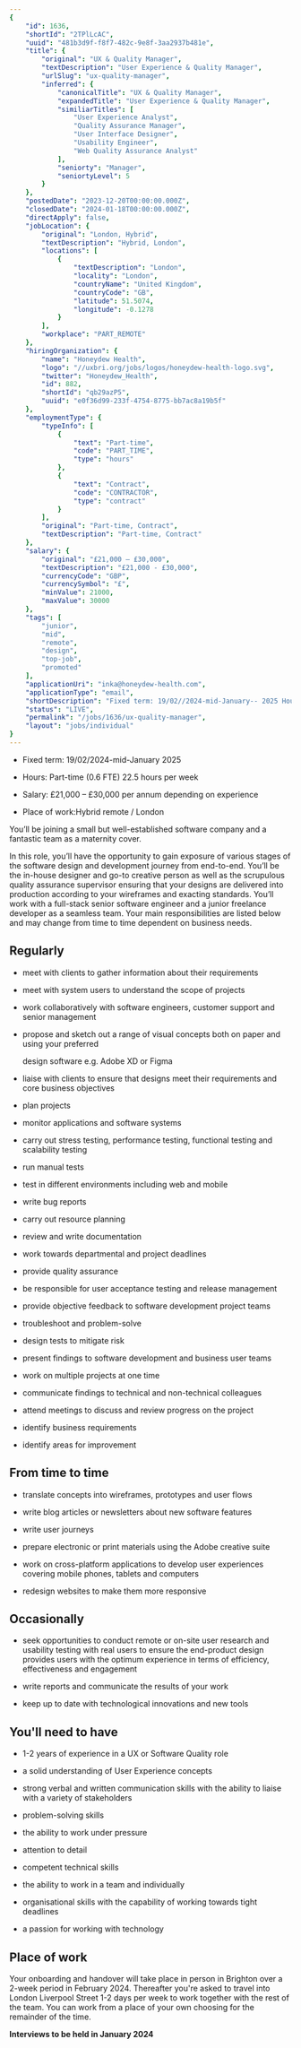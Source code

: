 ```yaml
---
{
	"id": 1636,
	"shortId": "2TPlLcAC",
	"uuid": "481b3d9f-f8f7-482c-9e8f-3aa2937b481e",
	"title": {
		"original": "UX & Quality Manager",
		"textDescription": "User Experience & Quality Manager",
		"urlSlug": "ux-quality-manager",
		"inferred": {
			"canonicalTitle": "UX & Quality Manager",
			"expandedTitle": "User Experience & Quality Manager",
			"similiarTitles": [
				"User Experience Analyst",
				"Quality Assurance Manager",
				"User Interface Designer",
				"Usability Engineer",
				"Web Quality Assurance Analyst"
			],
			"seniorty": "Manager",
			"seniortyLevel": 5
		}
	},
	"postedDate": "2023-12-20T00:00:00.000Z",
	"closedDate": "2024-01-18T00:00:00.000Z",
	"directApply": false,
	"jobLocation": {
		"original": "London, Hybrid",
		"textDescription": "Hybrid, London",
		"locations": [
			{
				"textDescription": "London",
				"locality": "London",
				"countryName": "United Kingdom",
				"countryCode": "GB",
				"latitude": 51.5074,
				"longitude": -0.1278
			}
		],
		"workplace": "PART_REMOTE"
	},
	"hiringOrganization": {
		"name": "Honeydew Health",
		"logo": "//uxbri.org/jobs/logos/honeydew-health-logo.svg",
		"twitter": "Honeydew_Health",
		"id": 882,
		"shortId": "qb29azP5",
		"uuid": "e0f36d99-233f-4754-8775-bb7ac8a19b5f"
	},
	"employmentType": {
		"typeInfo": [
			{
				"text": "Part-time",
				"code": "PART_TIME",
				"type": "hours"
			},
			{
				"text": "Contract",
				"code": "CONTRACTOR",
				"type": "contract"
			}
		],
		"original": "Part-time, Contract",
		"textDescription": "Part-time, Contract"
	},
	"salary": {
		"original": "£21,000 – £30,000",
		"textDescription": "£21,000 - £30,000",
		"currencyCode": "GBP",
		"currencySymbol": "£",
		"minValue": 21000,
		"maxValue": 30000
	},
	"tags": [
		"junior",
		"mid",
		"remote",
		"design",
		"top-job",
		"promoted"
	],
	"applicationUri": "inka@honeydew-health.com",
	"applicationType": "email",
	"shortDescription": "Fixed term: 19/02//2024-mid-January-- 2025 Hours: Part-time- (0.6. FTE) 22.5. hours per week Salary: 21,000 – 30,000 per annum depending on experience Place of work:Hybrid: remote / London You’ll",
	"status": "LIVE",
	"permalink": "/jobs/1636/ux-quality-manager",
	"layout": "jobs/individual"
}
---
```

<ul><li><p>Fixed term: 19/02/2024-mid-January 2025</p></li><li><p>Hours: Part-time (0.6 FTE) 22.5 hours per week</p></li><li><p>Salary: £21,000 – £30,000 per annum depending on experience</p></li><li><p>Place of work:Hybrid remote / London</p></li></ul><p>You’ll be joining a small but well-established software company and a fantastic team as a maternity cover.</p><p>In this role, you’ll have the opportunity to gain exposure of various stages of the software design and development journey from end-to-end. You’ll be the in-house designer and go-to creative person as well as the scrupulous quality assurance supervisor ensuring that your designs are delivered into production according to your wireframes and exacting standards. You’ll work with a full-stack senior software engineer and a junior freelance developer as a seamless team. Your main responsibilities are listed below and may change from time to time dependent on business needs.</p><h2>Regularly</h2><ul><li><p>meet with clients to gather information about their requirements</p></li><li><p>meet with system users to understand the scope of projects</p></li><li><p>work collaboratively with software engineers, customer support and senior management</p></li><li><p>propose and sketch out a range of visual concepts both on paper and using your preferred</p><p>design software e.g. Adobe XD or Figma</p></li><li><p>liaise with clients to ensure that designs meet their requirements and core business objectives</p></li><li><p>plan projects</p></li><li><p>monitor applications and software systems</p></li></ul><ul><li><p>carry out stress testing, performance testing, functional testing and scalability testing</p></li><li><p>run manual tests</p></li><li><p>test in different environments including web and mobile</p></li><li><p>write bug reports</p></li><li><p>carry out resource planning</p></li><li><p>review and write documentation</p></li><li><p>work towards departmental and project deadlines</p></li><li><p>provide quality assurance</p></li><li><p>be responsible for user acceptance testing and release management</p></li><li><p>provide objective feedback to software development project teams</p></li><li><p>troubleshoot and problem-solve</p></li><li><p>design tests to mitigate risk</p></li><li><p>present findings to software development and business user teams</p></li><li><p>work on multiple projects at one time</p></li></ul><ul><li><p>communicate findings to technical and non-technical colleagues</p></li><li><p>attend meetings to discuss and review progress on the project</p></li><li><p>identify business requirements</p></li><li><p>identify areas for improvement</p></li></ul><h2>From time to time</h2><ul><li><p>translate concepts into wireframes, prototypes and user flows</p></li><li><p>write blog articles or newsletters about new software features</p></li><li><p>write user journeys</p></li><li><p>prepare electronic or print materials using the Adobe creative suite</p></li><li><p>work on cross-platform applications to develop user experiences covering mobile phones, tablets and computers</p></li><li><p>redesign websites to make them more responsive</p></li></ul><h2>Occasionally</h2><ul><li><p>seek opportunities to conduct remote or on-site user research and usability testing with real users to ensure the end-product design provides users with the optimum experience in terms of efficiency, effectiveness and engagement</p></li><li><p>write reports and communicate the results of your work</p></li><li><p>keep up to date with technological innovations and new tools</p></li></ul><h2>You'll need to have</h2><ul><li><p>1-2 years of experience in a UX or Software Quality role</p></li><li><p>a solid understanding of User Experience concepts</p></li><li><p>strong verbal and written communication skills with the ability to liaise with a variety of stakeholders</p></li><li><p>problem-solving skills</p></li><li><p>the ability to work under pressure</p></li><li><p>attention to detail</p></li><li><p>competent technical skills</p></li><li><p>the ability to work in a team and individually</p></li></ul><ul><li><p>organisational skills with the capability of working towards tight deadlines</p></li><li><p>a passion for working with technology</p></li></ul><h2>Place of work</h2><p>Your onboarding and handover will take place in person in Brighton over a 2-week period in February 2024. Thereafter you're asked to travel into London Liverpool Street 1-2 days per week to work together with the rest of the team. You can work from a place of your own choosing for the remainder of the time.</p><p><strong>Interviews to be held in January 2024</strong></p>
